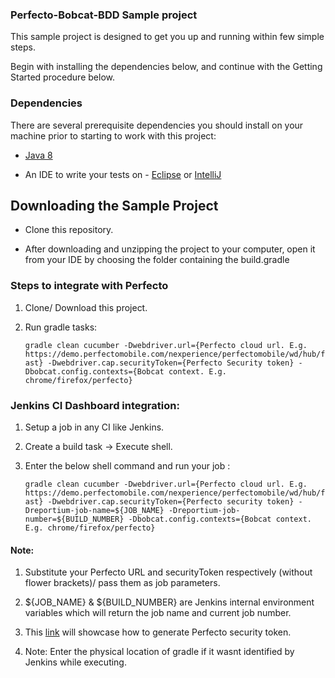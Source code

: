 ### Perfecto-Bobcat-BDD Sample project

This sample project is designed to get you up and running within few simple steps.

Begin with installing the dependencies below, and continue with the Getting Started procedure below.

### Dependencies
There are several prerequisite dependencies you should install on your machine prior to starting to work with this project:

* [Java 8](http://www.oracle.com/technetwork/java/javase/downloads/jdk8-downloads-2133151.html)

* An IDE to write your tests on - [Eclipse](http://www.eclipse.org/downloads/packages/eclipse-ide-java-developers/marsr) or [IntelliJ](https://www.jetbrains.com/idea/download/#)


## Downloading the Sample Project

* Clone this repository.

* After downloading and unzipping the project to your computer, open it from your IDE by choosing the folder containing the build.gradle


### Steps to integrate with Perfecto </br>

1. Clone/ Download this project.</br>

2. Run gradle tasks:</br>

    `gradle clean cucumber -Dwebdriver.url={Perfecto cloud url. E.g. https://demo.perfectomobile.com/nexperience/perfectomobile/wd/hub/fast} -Dwebdriver.cap.securityToken={Perfecto Security token} -Dbobcat.config.contexts={Bobcat context. E.g. chrome/firefox/perfecto}`</br>

### Jenkins CI Dashboard integration:
1. Setup a job in any CI like Jenkins.</br>
2. Create a build task -> Execute shell.</br>
3. Enter the below shell command and run your job :</br>

	`gradle clean cucumber -Dwebdriver.url={Perfecto cloud url. E.g. https://demo.perfectomobile.com/nexperience/perfectomobile/wd/hub/fast} -Dwebdriver.cap.securityToken={Perfecto security token} -Dreportium-job-name=${JOB_NAME} -Dreportium-job-number=${BUILD_NUMBER} -Dbobcat.config.contexts={Bobcat context. E.g. chrome/firefox/perfecto}` </br>

#### Note:

1. Substitute your Perfecto URL and securityToken respectively (without flower brackets)/ pass them as job parameters.</br>

2. ${JOB_NAME} & ${BUILD_NUMBER} are Jenkins internal environment variables which will return the job name and current job number.</br>

3. This [link](https://developers.perfectomobile.com/display/PD/Generate+security+tokens) will showcase how to generate Perfecto security token.</br>

4. Note: Enter the physical location of gradle if it wasnt identified by Jenkins while executing.</br>